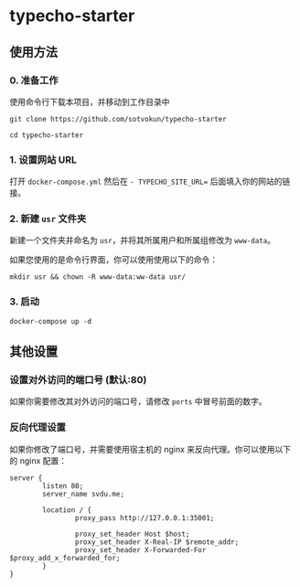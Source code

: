 # typecho-starter

## 使用方法

### 0. 准备工作
使用命令行下载本项目，并移动到工作目录中
```shell
git clone https://github.com/sotvokun/typecho-starter
```
```shell
cd typecho-starter
```

### 1. 设置网站 URL
打开 `docker-compose.yml` 然后在 `- TYPECHO_SITE_URL=` 后面填入你的网站的链接。

### 2. 新建 `usr` 文件夹
新建一个文件夹并命名为 `usr`，并将其所属用户和所属组修改为 `www-data`。

如果您使用的是命令行界面，你可以使用使用以下的命令：
```shell
mkdir usr && chown -R www-data:ww-data usr/
```

### 3. 启动
```shell
docker-compose up -d
```

## 其他设置

### 设置对外访问的端口号 (默认:80)
如果你需要修改其对外访问的端口号，请修改 `ports` 中冒号前面的数字。

### 反向代理设置
如果你修改了端口号，并需要使用宿主机的 nginx 来反向代理。你可以使用以下的 nginx 配置：
```
server {
        listen 80;
        server_name svdu.me;

        location / {
                proxy_pass http://127.0.0.1:35001;

                proxy_set_header Host $host;
                proxy_set_header X-Real-IP $remote_addr;
                proxy_set_header X-Forwarded-For $proxy_add_x_forwarded_for;
        }
}
```